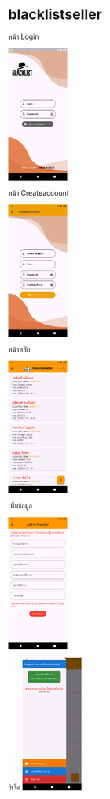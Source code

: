 # blacklistseller

หน้า Login

<img src="image/1.png" alt="Alt text" width="120">

หน้า Createaccount

<img src="image/2.png" alt="Alt text" width="120">

หน้าหลัก 

<img src="image/3.png" alt="Alt text" width="120">

เพิ่มข้อมูล

<img src="image/4.png" alt="Alt text" width="120">

วิเจ็ด
<img src="image/5.png" alt="Alt text" width="120">

